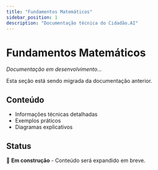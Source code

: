 ```yaml
---
title: "Fundamentos Matemáticos"
sidebar_position: 1
description: "Documentação técnica do Cidadão.AI"
---
```


# Fundamentos Matemáticos

*Documentação em desenvolvimento...*

Esta seção está sendo migrada da documentação anterior. 

## Conteúdo

- Informações técnicas detalhadas
- Exemplos práticos
- Diagramas explicativos

## Status

🚧 **Em construção** - Conteúdo será expandido em breve.
